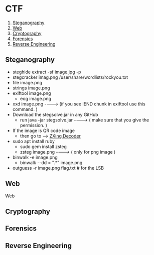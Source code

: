# CTF

1. [Steganography](#stenography)
2. [Web](#web)
3. [Cryptography](#crypto)
4. [Forensics](#forensics)
5. [Reverse Engineering](#rev)

## Steganography <a name="stenography"></a>

- steghide extract -sf image.jpg -p <password>
- stegcracker imag.png /user/share/wordlists/rockyou.txt
- file image.png
- strings image.png 
- exiftool image.png 
  - eog image.png
- xxd image.png     ----> (if you see IEND chunk in exiftool use this command. )
- Download the stegsolve.jar in any GitHub
  - run java -jar stegsolve.jar ----> ( make sure that you give the permission. )
- If the image is QR code image
  - then go to --> [ZXing Decoder](https://zxing.org/w/decode.jspx)
- sudo apt install ruby
  - sudo gem install zsteg
  - zsteg image.png ----> ( only for png image )
- binwalk -e image.png
  - binwalk --dd = ".*" image.png
- outguess -r image.png flag.txt # for the LSB




## Web <a name="web"></a>
Web <a name="web"></a>
<!-- Add web-related content here -->
## Cryptography <a name="crypto"></a>
<!-- Add cryptography-related content here -->
## Forensics <a name="forensics"></a>
<!-- Add forensics-related content here -->
## Reverse Engineering <a name="rev"></a>
<!-- Add reverse engineering-related content here -->
